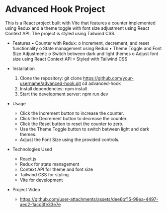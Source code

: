 # Advanced Hook Project
  This is a React project built with Vite that features a counter implemented using Redux and a theme toggle with font size adjustment using React Context API. The project is styled using Tailwind CSS.

  - Features
    •	Counter with Redux:
        o	Increment, decrement, and reset functionality
        o	State management using Redux
    •	Theme Toggle and Font Size Adjustment:
        o	Switch between dark and light themes
        o	Adjust font size using React Context API
    •	Styled with Tailwind CSS

  - Installation
      1. Clone the repository:
          git clone https://github.com/your-username/advanced-hook.git
          cd advanced-hook
      2. Install dependencies:
          npm install
      3. Start the development server:
          npm run dev

  - Usage
    - Click the Increment button to increase the counter.
    - Click the Decrement button to decrease the counter.
    - Click the Reset button to reset the counter to zero.
    - Use the Theme Toggle button to switch between light and dark themes.
    - Adjust the Font Size using the provided controls.

  - Technologies Used
    - React.js
    - Redux for state management
    - Context API for theme and font size
    - Tailwind CSS for styling
    - Vite for development

  - Project Video

      - https://github.com/user-attachments/assets/dee6bf15-98ea-4497-aec2-1acc3fe33e7e


